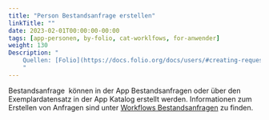 ```yaml
---
title: "Person Bestandsanfrage erstellen"
linkTitle: ""
date: 2023-02-01T00:00:00-00:00
tags: [app-personen, by-folio, cat-worklfows, for-anwender]
weight: 130
Description: "
    Quellen: [Folio](https://docs.folio.org/docs/users/#creating-requests) & [GBV](https://info.gbv.de/display/FOLIOGBVEXTERN/Folio:+Person+Bestandsanfrage+erstellen)
    "
---
```


Bestandsanfrage  können in der App Bestandsanfragen oder über den Exemplardatensatz in der App Katalog erstellt werden. Informationen zum Erstellen von Anfragen sind unter [Workflows Bestandsanfragen](https://info.gbv.de/display/FOLIOGBVEXTERN/Workflows+Bestandsanfragen) zu finden.
